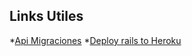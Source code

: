 ## Links Utiles
*[Api Migraciones](https://api.rubyonrails.org/classes/ActiveRecord/Migration.html)
*[Deploy rails to Heroku](https://devcenter.heroku.com/articles/getting-started-with-rails5)
